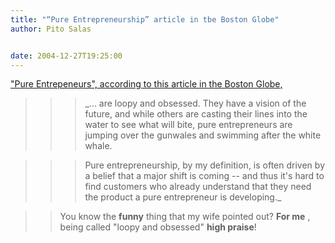 ```yaml
---
title: "“Pure Entrepreneurship” article in tbe Boston Globe"
author: Pito Salas


date: 2004-12-27T19:25:00
---
```


["Pure Entrepeneurs", according to this article in the Boston
Globe,](<http://www.boston.com/business/technology/articles/2004/12/27/its_the_pure_entrepreneur_who_often_leads_the_way?pg=full>)

>>

>>> _… are loopy and obsessed. They have a vision of the future, and while
others are casting their lines into the water to see what will bite, pure
entrepreneurs are jumping over the gunwales and swimming after the white
whale.

>>>

>>> Pure entrepreneurship, by my definition, is often driven by a belief that
a major shift is coming -- and thus it's hard to find customers who already
understand that they need the product a pure entrepreneur is developing._

>>

>> You know the **funny** thing that my wife pointed out? **For me** , being
called "loopy and obsessed" **high praise**!


